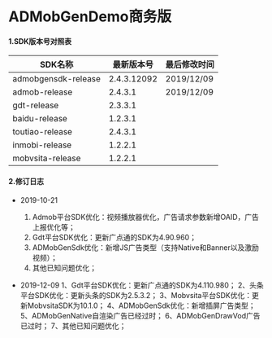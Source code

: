 # ADMobGenDemo商务版

#### 1.SDK版本号对照表

| SDK名称             | 最新版本号  | 最后修改时间 |
| ------------------- | ----------- | ------------ |
| admobgensdk-release | 2.4.3.12092 | 2019/12/09   |
| admob-release       | 2.4.3.1     | 2019/12/09   |
| gdt-release         | 2.3.3.1     |              |
| baidu-release       | 1.2.3.1     |              |
| toutiao-release     | 2.4.3.1     |              |
| inmobi-release      | 1.2.2.1     |              |
| mobvsita-release    | 1.2.2.1     |              |



#### 2.修订日志

* 2019-10-21
  1. Admob平台SDK优化：视频播放器优化，广告请求参数新增OAID，广告上报优化等；
  2. Gdt平台SDK优化：更新广点通的SDK为4.90.960；
  3. ADMobGenSdk优化：新增JS广告类型（支持Native和Banner以及激励视频）；
  4. 其他已知问题优化；
 
* 2019-12-09
  1、Gdt平台SDK优化：更新广点通的SDK为4.110.980；
  2、头条平台SDK优化：更新头条的SDK为2.5.3.2；
  3、Mobvsita平台SDK优化：更新MobvsitaSDK为10.1.0；
  4、ADMobGenSdk优化：新增插屏广告类型；
  5、ADMobGenNative自渲染广告已经过时；
  6、ADMobGenDrawVod广告已过时；
  7、其他已知问题优化；
